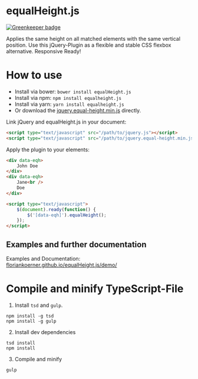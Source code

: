 equalHeight.js
==============

[![Greenkeeper badge](https://badges.greenkeeper.io/FlorianKoerner/equalHeight.js.svg)](https://greenkeeper.io/)

Applies the same height on all matched elements with the same vertical position.
Use this jQuery-Plugin as a flexible and stable CSS flexbox alternative.
Responsive Ready!


# How to use

- Install via bower: `bower install equalHeight.js`
- Install via npm: `npm install equalheight.js`
- Install via yarn: `yarn install equalheight.js`
- Or download the [jquery.equal-height.min.js](jquery.equal-height.min.js) directly.

Link jQuery and equalHeight.js in your document:

```html
<script type="text/javascript" src="/path/to/jquery.js"></script>
<script type="text/javascript" src="/path/to/jquery.equal-height.min.js"></script>
```

Apply the plugin to your elements:

```html
<div data-eqh>
	John Doe
</div>
<div data-eqh>
	Jane<br />
	Doe
</div>

<script type="text/javascript">
	$(document).ready(function() {
		$('[data-eqh]').equalHeight();
	});
</script>
```

## Examples and further documentation

Examples and Documentation: [floriankoerner.github.io/equalHeight.js/demo/](http://floriankoerner.github.io/equalHeight.js/demo/)


# Compile and minify TypeScript-File

1. Install `tsd` and `gulp`.

```
npm install -g tsd
npm install -g gulp
```

2. Install dev dependencies

```
tsd install
npm install
```

3. Compile and minify

```
gulp
```